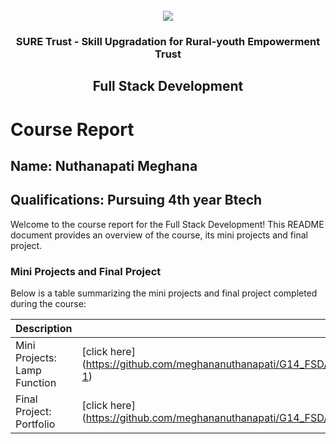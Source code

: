 <!-- PROJECT LOGO -->
<br />

<div align="center">
   <img src='https://user-images.githubusercontent.com/73131499/166115643-d3187f47-d38f-41b2-ae42-5ecbbc60de14.png' />


<h3 align="center">SURE Trust - Skill Upgradation for Rural-youth Empowerment Trust</h3>
  <h2> Full Stack Development </h2>
</div>

# Course Report

## Name: Nuthanapati Meghana

## Qualifications: Pursuing 4th year Btech

Welcome to the course report for the Full Stack Development! This README document provides an overview of the course, its mini projects and final project.

### Mini Projects and Final Project

Below is a table summarizing the mini projects and final project completed during the course:

| Description                               | Link                                    |
|-------------------------------------------|-----------------------------------------|
| Mini Projects: Lamp Function    | [click here] (https://github.com/meghananuthanapati/G14_FSD/tree/main/Mini%20Projects/MEGHANA%20NUTHANAPATI/mini%20project-1)                       |
| Final Project: Portfolio        | [click here] (https://github.com/meghananuthanapati/G14_FSD/tree/main/Final%20Capstone%20Project/Nuthanapati%20Meghana)
